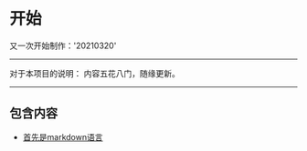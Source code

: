 # 开始

又一次开始制作：'20210320'

---

对于本项目的说明：
内容五花八门，随缘更新。

---

## 包含内容
* [首先是markdown语言](https:github.com/Markdown)
